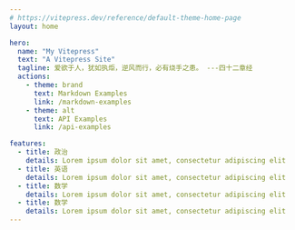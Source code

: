 ```yaml
---
# https://vitepress.dev/reference/default-theme-home-page
layout: home

hero:
  name: "My Vitepress"
  text: "A Vitepress Site"
  tagline: 爱欲于人，犹如执炬，逆风而行，必有烧手之患。 ---四十二章经
  actions:
    - theme: brand
      text: Markdown Examples
      link: /markdown-examples
    - theme: alt
      text: API Examples
      link: /api-examples

features:
  - title: 政治
    details: Lorem ipsum dolor sit amet, consectetur adipiscing elit
  - title: 英语
    details: Lorem ipsum dolor sit amet, consectetur adipiscing elit
  - title: 数学
    details: Lorem ipsum dolor sit amet, consectetur adipiscing elit
  - title: 数学
    details: Lorem ipsum dolor sit amet, consectetur adipiscing elit
---
```


